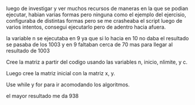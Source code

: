 luego de investigar y ver muchos recursos de maneras en la que se podian ejecutar, habian varias formas pero ninguna como el ejemplo del ejercisio,
configuraba de distintas formas pero se me crasheaba el script luego de varios intentos, consegui ejecutarlo pero de adentro hacia afuera.


la variable n se ejecutaba en 9 ya que si lo hacia en 10 no daba el resultado se pasaba de los 1003 y en 9 faltaban cerca de 70 mas para llegar al resultado de 1003


Cree la matriz a partir del codigo usando las variables n, inicio, nlimite, y c.

Luego cree la matriz inicial con la matriz x, y.

Use while y for para ir acomodando los algoritmos.

el mayor resultado me da 938  
